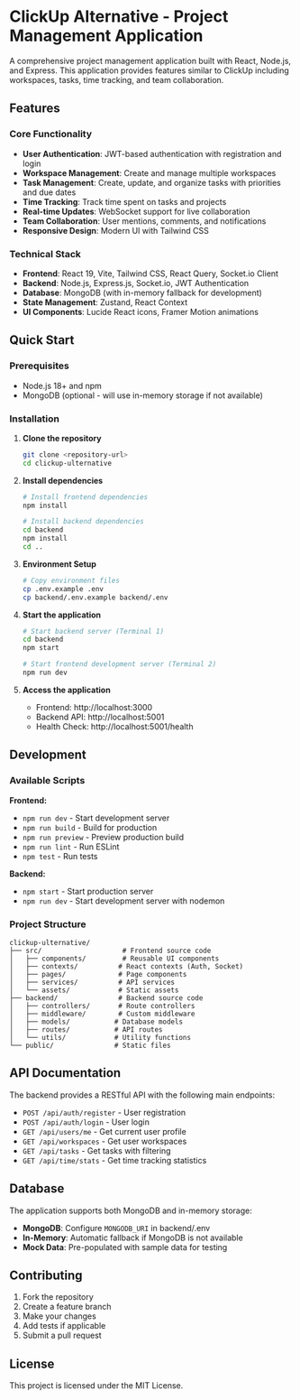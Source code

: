 # ClickUp Alternative - Project Management Application

A comprehensive project management application built with React, Node.js, and Express. This application provides features similar to ClickUp including workspaces, tasks, time tracking, and team collaboration.

## Features

### Core Functionality
- **User Authentication**: JWT-based authentication with registration and login
- **Workspace Management**: Create and manage multiple workspaces
- **Task Management**: Create, update, and organize tasks with priorities and due dates
- **Time Tracking**: Track time spent on tasks and projects
- **Real-time Updates**: WebSocket support for live collaboration
- **Team Collaboration**: User mentions, comments, and notifications
- **Responsive Design**: Modern UI with Tailwind CSS

### Technical Stack
- **Frontend**: React 19, Vite, Tailwind CSS, React Query, Socket.io Client
- **Backend**: Node.js, Express.js, Socket.io, JWT Authentication
- **Database**: MongoDB (with in-memory fallback for development)
- **State Management**: Zustand, React Context
- **UI Components**: Lucide React icons, Framer Motion animations

## Quick Start

### Prerequisites
- Node.js 18+ and npm
- MongoDB (optional - will use in-memory storage if not available)

### Installation

1. **Clone the repository**
   ```bash
   git clone <repository-url>
   cd clickup-ulternative
   ```

2. **Install dependencies**
   ```bash
   # Install frontend dependencies
   npm install

   # Install backend dependencies
   cd backend
   npm install
   cd ..
   ```

3. **Environment Setup**
   ```bash
   # Copy environment files
   cp .env.example .env
   cp backend/.env.example backend/.env
   ```

4. **Start the application**
   ```bash
   # Start backend server (Terminal 1)
   cd backend
   npm start

   # Start frontend development server (Terminal 2)
   npm run dev
   ```

5. **Access the application**
   - Frontend: http://localhost:3000
   - Backend API: http://localhost:5001
   - Health Check: http://localhost:5001/health

## Development

### Available Scripts

**Frontend:**
- `npm run dev` - Start development server
- `npm run build` - Build for production
- `npm run preview` - Preview production build
- `npm run lint` - Run ESLint
- `npm test` - Run tests

**Backend:**
- `npm start` - Start production server
- `npm run dev` - Start development server with nodemon

### Project Structure

```
clickup-ulternative/
├── src/                    # Frontend source code
│   ├── components/         # Reusable UI components
│   ├── contexts/          # React contexts (Auth, Socket)
│   ├── pages/             # Page components
│   ├── services/          # API services
│   └── assets/            # Static assets
├── backend/               # Backend source code
│   ├── controllers/       # Route controllers
│   ├── middleware/        # Custom middleware
│   ├── models/           # Database models
│   ├── routes/           # API routes
│   └── utils/            # Utility functions
└── public/               # Static files
```

## API Documentation

The backend provides a RESTful API with the following main endpoints:

- `POST /api/auth/register` - User registration
- `POST /api/auth/login` - User login
- `GET /api/users/me` - Get current user profile
- `GET /api/workspaces` - Get user workspaces
- `GET /api/tasks` - Get tasks with filtering
- `GET /api/time/stats` - Get time tracking statistics

## Database

The application supports both MongoDB and in-memory storage:

- **MongoDB**: Configure `MONGODB_URI` in backend/.env
- **In-Memory**: Automatic fallback if MongoDB is not available
- **Mock Data**: Pre-populated with sample data for testing

## Contributing

1. Fork the repository
2. Create a feature branch
3. Make your changes
4. Add tests if applicable
5. Submit a pull request

## License

This project is licensed under the MIT License.

